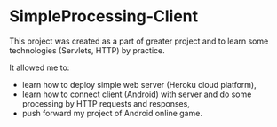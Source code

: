 # SimpleProcessing-Client


This project was created as a part of greater project and to learn some technologies (Servlets, HTTP) by practice.

It allowed me to:

- learn how to deploy simple web server (Heroku cloud platform),
- learn how to connect client (Android) with server and do some processing by HTTP requests and responses,
- push forward my project of Android online game.
